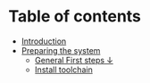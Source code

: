 # Table of contents

* [Introduction](README.md)
* [Preparing the system](system-pre-requisites/README.md)
  * [General First steps ↓](system-pre-requisites/general-first-steps.md)
  * [Install toolchain](system-pre-requisites/install-toolchain.md)

